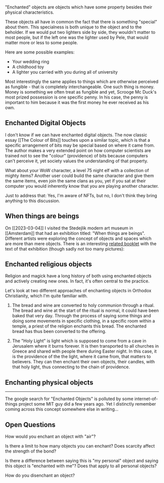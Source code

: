 "Enchanted" objects are objects which have some property besides their physical characteristics.

These objects all have in common the fact that there is something "special" about them. This specialness is both unique to the object and to the beholder. If we would put two lighters side by side, they wouldn't matter to most people, but if the left one was the lighter used by Pele, that would matter more or less to some people.

Here are some possible examples:
* Your wedding ring
* A childhood toy
* A lighter you carried with you during all of university

Most interestingly the same applies to things which are otherwise perceived as fungible - that is completely interchangeable. One such thing is money. Money is something we often treat as fungible and yet, Scrooge Mc Duck's most prized possession is one specific penny. In his case, the penny is important to him because it was the first money he ever received as his own.

## Enchanted Digital Objects

I don't know if we can have enchanted digital objects. The now classic essay [[The Colour of Bits]] touches upon a similar topic, which is that a specific arrangement of bits may be special based on where it came from. The author makes a very extended point on how computer scientists are trained not to see the "colour" (providence) of bits because computers can't perceive it, yet society values the understanding of that property.

What about your WoW character, a level 75 night elf with a collection of mighty items? Another user could build the same character and give them the same items, even join the same clans as you, yet if you sat at their computer you would inherently know that you are playing another character.

Just to address that: Yes, I'm aware of NFTs, but no, I don't think they bring anything to this discussion.

## When things are beings

On [[2023-03-04]] I visited the Stedejlik modern art museum in [[Amsterdam]] that had an exhibition titled: "When things are beings". Different artists were exploring the concept of objects and spaces which are more than mere objects. There is an interesting [related booklet](../media/when-things-are-beings.pdf) with the text of that exhibition (though sadly not too many pictures): 


## Enchanted religious objects

Religion and magick have a long history of both using enchanted objects and actively creating new ones. In fact, it's often central to the practice.

Let's look at two different approaches of enchanting objects in Orthodox Christianity, which I'm quite familiar with.

1. The bread and wine are converted to holy communion through a ritual. The bread and wine at the start of the ritual is normal, it could have been baked that very day. Through the process of saying some things and doing some movements in specific clothing, in a specific room within a temple, a priest of the religion enchants this bread. The enchanted bread has thus been converted to the offering.

2. The "Holy Light" is light which is supposed to come from a cave in Jerusalem where it burns forever. It is then transported to all churches in Greece and shared with people there during Easter night. In this case, it is the providence of the the light, where it came from, that matters to believers. They can then enchant their own objects, their candles, with that holy light, thus connecting to the chain of providence.


## Enchanting physical objects


---

The google search for "Enchanted Objects" is polluted by some internet-of-things project some MIT guy did a few years ago. Yet I distinctly remember coming across this concept somewhere else in writing...


## Open Questions

How would you enchant an object with "air"?

Is there a limit to how many objects you can enchant?  Does scarcity affect the strength of the bond?

Is there a difference between saying this is "my personal" object and saying this object  is "enchanted with me"? Does that apply to all personal objects?

How do you disenchant an object?

